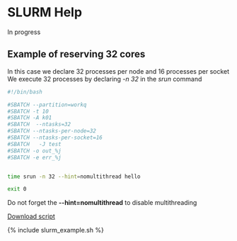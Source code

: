 # SLURM Help

In progress

## Example of reserving 32 cores

In this case we declare 32 processes per node and 16 processes per socket
We execute 32 processes by declaring *-n 32* in the *srun* command

```bash
#!/bin/bash

#SBATCH --partition=workq
#SBATCH -t 10
#SBATCH -A k01
#SBATCH  --ntasks=32
#SBATCH --ntasks-per-node=32
#SBATCH --ntasks-per-socket=16
#SBATCH   -J test
#SBATCH -o out_%j
#SBATCH -e err_%j


time srun -n 32 --hint=nomultithread hello

exit 0
```

Do not forget the **--hint=nomultithread** to disable multithreading

[Download script](https://raw.githubusercontent.com/KAUST-KSL/general/master/Slurm/slurm_example.sh)

{% include slurm_example.sh %}

